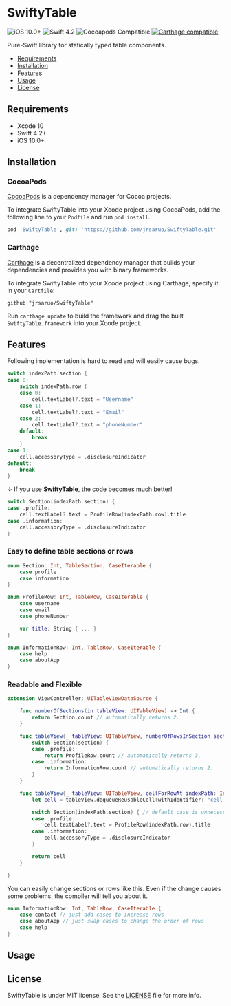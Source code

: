 # SwiftyTable
![iOS 10.0+](https://img.shields.io/badge/platform-iOS%2010%2B-blue.svg?style=flat)
![Swift 4.2](https://img.shields.io/badge/Swift-4.2-orange.svg?style=flat)
![Cocoapods Compatible](https://img.shields.io/cocoapods/v/SwiftyTable.svg)
[![Carthage compatible](https://img.shields.io/badge/Carthage-compatible-4BC51D.svg?style=flat)](https://github.com/Carthage/Carthage)

Pure-Swift library for statically typed table components.
- [Requirements](#requirements)
- [Installation](#installation)
- [Features](#features)
- [Usage](#usage)
- [License](#license)


## Requirements
* Xcode 10
* Swift 4.2+
* iOS 10.0+


## Installation
### CocoaPods
[CocoaPods](http://cocoapods.org) is a dependency manager for Cocoa projects.

To integrate SwiftyTable into your Xcode project using CocoaPods, add the following line to your `Podfile` and run `pod install`.

```ruby
pod 'SwiftyTable', git: 'https://github.com/jrsaruo/SwiftyTable.git'
```

### Carthage
[Carthage](https://github.com/Carthage/Carthage) is a decentralized dependency manager that builds your dependencies and provides you with binary frameworks.

To integrate SwiftyTable into your Xcode project using Carthage, specify it in your `Cartfile`:

```ogdl
github "jrsaruo/SwiftyTable"
```

Run `carthage update` to build the framework and drag the built `SwiftyTable.framework` into your Xcode project.


## Features
Following implementation is hard to read and will easily cause bugs.
```swift
switch indexPath.section {
case 0:
    switch indexPath.row {
    case 0:
        cell.textLabel?.text = "Username"
    case 1:
        cell.textLabel?.text = "Email"
    case 2:
        cell.textLabel?.text = "phoneNumber"
    default:
        break
    }
case 1:
    cell.accessoryType = .disclosureIndicator
default:
    break
}
```

↓ If you use **SwiftyTable**, the code becomes much better!
```swift
switch Section(indexPath.section) {
case .profile:
    cell.textLabel?.text = ProfileRow(indexPath.row).title
case .information:
    cell.accessoryType = .disclosureIndicator
}
```

### Easy to define table sections or rows
```swift
enum Section: Int, TableSection, CaseIterable {
    case profile
    case information
}

enum ProfileRow: Int, TableRow, CaseIterable {
    case username
    case email
    case phoneNumber

    var title: String { ... }
}

enum InformationRow: Int, TableRow, CaseIterable {
    case help
    case aboutApp
}
```

### Readable and Flexible
```swift
extension ViewController: UITableViewDataSource {

    func numberOfSections(in tableView: UITableView) -> Int {
        return Section.count // automatically returns 2.
    }

    func tableView(_ tableView: UITableView, numberOfRowsInSection section: Int) -> Int {
        switch Section(section) {
        case .profile:
            return ProfileRow.count // automatically returns 3.
        case .information:
            return InformationRow.count // automatically returns 2.
        }
    }

    func tableView(_ tableView: UITableView, cellForRowAt indexPath: IndexPath) -> UITableViewCell {
        let cell = tableView.dequeueReusableCell(withIdentifier: "cell identifier", for: indexPath)

        switch Section(indexPath.section) { // default case is unnecessary.
        case .profile:
            cell.textLabel?.text = ProfileRow(indexPath.row).title
        case .information:
            cell.accessoryType = .disclosureIndicator
        }

        return cell
    }

}
```

You can easily change sections or rows like this. Even if the change causes some problems, the compiler will tell you about it.
```swift
enum InformationRow: Int, TableRow, CaseIterable {
    case contact // just add cases to increase rows
    case aboutApp // just swap cases to change the order of rows
    case help
}
```


## Usage


## License
SwiftyTable is under MIT license. See the [LICENSE](LICENSE) file for more info.
